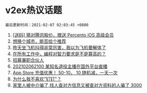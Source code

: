 # v2ex热议话题

`最后更新时间：2021-02-07 02:03:45 +0800`

1. [[送码] 猜对腾讯股价，赠送 Percento iOS 高级会员](https://www.v2ex.com/t/751757)
1. [想换个城市，能否给个推荐](https://www.v2ex.com/t/751763)
1. [昨天坐飞机抖得非常厉害，我以为飞机要解体了](https://www.v2ex.com/t/751842)
1. [在所有工作中，编程对智力要求是不是算高的？](https://www.v2ex.com/t/751831)
1. [招募兼职合伙人](https://www.v2ex.com/t/751795)
1. [202102062100 某知名退役主播在国外平台直播](https://www.v2ex.com/t/751889)
1. [App Store 充值优惠！ 50-10， 10 随机减，一天一次](https://www.v2ex.com/t/751745)
1. [为什么我不喜欢"钉钉"？](https://www.v2ex.com/t/751881)
1. [家里人被中介骗了,找人查对方信息又被查对方资料的人骗了 3000](https://www.v2ex.com/t/751809)

